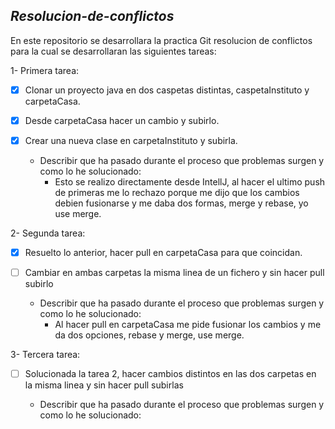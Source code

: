 ## ***Resolucion-de-conflictos***

En este repositorio se desarrollara la practica Git resolucion de conflictos para la cual se desarrollaran las siguientes tareas:

1- Primera tarea:

-[x] Clonar un proyecto java en dos caspetas distintas, caspetaInstituto y carpetaCasa.
 
 -[x] Desde carpetaCasa hacer un cambio y subirlo.
 
 -[x]  Crear una nueva clase en carpetaInstituto y subirla.
 
    * Describir que ha pasado durante el proceso que problemas surgen y como lo he solucionado:
        + Esto se realizo directamente desde IntellJ, al hacer el ultimo push de primeras me lo rechazo porque me dijo que los cambios debien 
        fusionarse y me daba dos formas, merge y rebase, yo use merge.
    
2- Segunda tarea:
    
  -[x] Resuelto lo anterior, hacer pull en carpetaCasa para que coincidan.
    
  -[ ] Cambiar en ambas carpetas la misma linea de un fichero y sin hacer pull subirlo
    
    * Describir que ha pasado durante el proceso que problemas surgen y como lo he solucionado:
       + Al hacer pull en carpetaCasa me pide fusionar los cambios y me da dos opciones, rebase y merge, use merge.
    
3- Tercera tarea:

  -[ ] Solucionada la tarea 2, hacer cambios distintos en las dos carpetas en la misma linea y sin hacer pull subirlas
  
    * Describir que ha pasado durante el proceso que problemas surgen y como lo he solucionado: